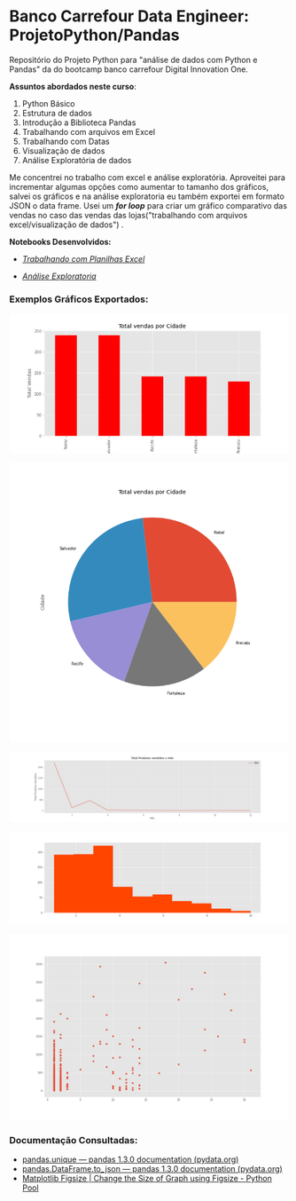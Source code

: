 # Banco Carrefour Data Engineer: ProjetoPython/Pandas 

Repositório do Projeto Python para "análise de dados com Python e Pandas" da do bootcamp banco carrefour Digital Innovation One.

**Assuntos abordados neste curso**:

 1. Python Básico
 1. Estrutura de dados
 1. Introdução a Biblioteca Pandas
 1. Trabalhando com arquivos em Excel
 1. Trabalhando com Datas
 1. Visualização de dados
 1. Análise Exploratória de dados

Me concentrei  no trabalho com excel e análise exploratória.     Aproveitei para incrementar algumas opções como aumentar to tamanho dos gráficos, salvei os gráficos  e na análise exploratoria eu também exportei em formato JSON o data frame.  Usei um ***for loop*** para criar um gráfico comparativo das vendas no caso das vendas das lojas("trabalhando  com arquivos excel/visualização de dados") .



**Notebooks Desenvolvidos:**

- [*Trabalhando com Planilhas Excel*](Planilhas_Excel.ipynb)

- [*Análise Exploratoria*](Analise_Exploratoria.ipynb)

  



### Exemplos Gráficos Exportados:

![](Graf_Salvos\graficobar_TOTALVENDA_vs_MES.png)

![](Graf_Salvos\graficopie_TOTALVENDA_vs_MES.png)

![](Graf_Salvos\grafico_TOTALPROD_vs_MES.png)

![](Graf_Salvos\grafico_hist.png)

![](Graf_Salvos\grafico_scater.png)

### Documentação Consultadas:

- [pandas.unique — pandas 1.3.0 documentation (pydata.org)](https://pandas.pydata.org/pandas-docs/stable/reference/api/pandas.unique.html)
- [pandas.DataFrame.to_json — pandas 1.3.0 documentation (pydata.org)](https://pandas.pydata.org/pandas-docs/stable/reference/api/pandas.DataFrame.to_json.html)
- [Matplotlib Figsize | Change the Size of Graph using Figsize - Python Pool](https://www.pythonpool.com/matplotlib-figsize/)



